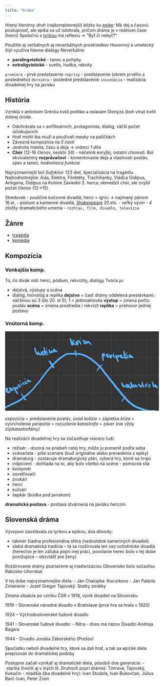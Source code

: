 ```yaml
---
title: "Dráma"
---
```


*Hraný literárny druh* (najkomplexnejší) blízky ku [epike](lit/epika.md):
Má dej a časovú postupnosť, ale epika sa už odohrala, pričom dráma je v reálnom čase (herci)
Spoločnú s [lyrikou](lit/lyrika.md) má reflexiu -> "Byť či nebyť?"

Použitie aj verbálnych aj neverbálnych prostriedkov
Hovorový a umelecký štýl využíva hlavne dialógy
Neverbálne:
- **paralingvistické** - tanec a pohyby
- **extraligvistické** - svetlo, hudba, rekvity

`premíera` - prvé predstavenie
`reprízy` - predstavenie (okrem prvého a posledného)
`derniéra` - posledné predstavenie
`inscenácia` - realizácia divadelnej hry na javisku

## História

Vznikla v antickom Grécku kvôli politike a oslavám Dionýza (boh vína) kvôli dobrej úrode.
- Odohrávala sa v amfiteatroch, protagonista, dialóg, väčší počet účinkujúcich
- Hrať mohli iba *muži* a použivali *masky* na paličkách
- Závezná kompozícia na *5 častí*
- Jednota miesta, času a deja -> *vrámci 1 dňa*
- **Chór** (12-16 členov, neskôr 24) - náčelník *koryfej*, ostatní *choreuti*.
	Bol ekvivalentný **rozprávačovi** - komentovanie deja a vlastnosti postáv, spev a tanec, *hodnotiaca funkcia*

Najvýznamnejší bol *Sofokles*: 123 diel, špecializácia na tragédiu
Najhodnotnejšie: Aiás, Elektra, Filoktéty, Trachiňanky, Vládca Oidipus, Antigona, Oidipus na Kolóne
Zaviedol 3. herca; obmedzil chór, ale zvýšil počet členov (12->15)

Stredovek - pouličné kočovné divadlá; herci = igrici -> najímaný pánom
18.st. - pódium a kamenné divadlá, [Shakespeare](lit/shakespeare.md)
20.sts. - veľký vývin - *4 zložky* dramatického umenia - `rozhlas, film, divadlo, televízia`

## Žánre 

- [tragédia](lit/tragédia.md)
- [komédia](lit/komédia.md)

## Kompozícia

### Vonkajšia komp.

To, čo divák vidí: herci, pódium, rekvizity, dialógy
Tvoria ju:
 - dejstvá, výstupy a scéna
 - dialóg, monológ a replika
[]()
**dejstvo** = časť drámy oddelená prestávkami; väčšinou sú 3 (do 20. st 5); 1 = jednoaktovka
**výstup** = zmena počtu postáv
**scéna** = zmena prostredia / rekvizít
**replika** = prehovor jednej postavy

### Vnútorná komp.

![](attachments/vnutornakompozicia.png)

*expozícia* = predstavenie postáv, úvod
*kolízia* = zápletka
*kríza* = vyvrcholenie
*peripetia* = rozuzlenie
*katastrofa* = záver (nie vždy zlý/katastrofálny)

Na realizácii divadelnej hry sa zúčastňuje viacero ľudí:
- režisér - dozerá na priebeh celej hry, môže ju pomeniť podľa seba
- scénarista - píše scenáre (buď originálne alebo prevedenia z epiky)
- dramaturg - zostavuje dramaturgický plán, vyberá hry, ktoré sa hrajú
- inšpicient - dohliada na to, aby bolo všetko na scéne - pomocná sila
- kostymér
- osvetľovači
- zvukári
- herci
- kulisári
- šepkár (búdka pod javiskom)

**dramatická postava** - postava stvárnená na javisku hercom

## Slovenská dráma

Vývojovo zaostávala za lyrikou a epikou, dva dôvody:
- takmer žiadna profesionálna sféra (nedostatok kamenných divadiel)
- slabá dramatická tradícia – tá sa rozširovala len cez ochotnícke divadlá (herectvo je len záľuba popri inej práci, povolanie herec bolo v tej dobe ponižujúce – obzvlášť pre ženy)
  
Rozširovanie drámy poznačené aj maďarizáciou (Slovensko bolo súčasťou Rakúsko-Uhorska)
  
V tej dobe najvýznamnejšie diela:
- Ján Chalúpka: Kocúrkovo
- Ján Palárik: Zmierenie
- Jozef Gregor Tajovský: Statky zmätky

Zmena situácie po vzniku ČSR v 1918, vznik divadiel na Slovensku
  
1919 – Slovenské národné divadlo v Bratislave (prvá hra sa hrala v 1920)
  
1924 – Východoslovenské ľudové divadlo
  
1941 – Slovenské ľudové divadlo:
- Nitra
- dnes má názov Divadlo Andreja Bagara
  
1944 – Divadlo Jonáša Záborského (Prešov)
  
Spočiatku neboli divadelné hry, ktoré sa dali hrať, a tak sa epické diela prepisovali do dramatickej podoby
  
Postupne začali vznikať aj dramatické diela, pôsobili dve generácie:
- staršia (tvorili aj v iných lit. Druhoch popri dráme): Timrava, Tajovský, Kukučín
- mladšia (iba divadelné hry): Ivan Stodola, Ivan Bukovčan, Július Barč-Ivan, Peter Zvon